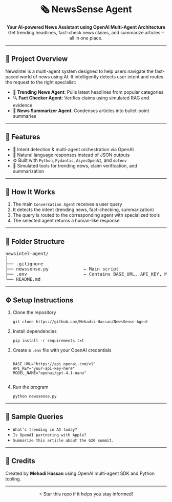 <h1 align="center">🗞️ NewsSense Agent</h1>

<p align="center">
  <strong>Your AI-powered News Assistant using OpenAI Multi-Agent Architecture</strong><br>
  Get trending headlines, fact-check news claims, and summarize articles – all in one place.
</p>

<hr>

<h2>📌 Project Overview</h2>

<p>
NewsIntel is a multi-agent system designed to help users navigate the fast-paced world of news using AI. It intelligently detects user intent and routes the request to the right specialist:
</p>

<ul>
  <li>📰 <strong>Trending News Agent</strong>: Pulls latest headlines from popular categories</li>
  <li>🔍 <strong>Fact Checker Agent</strong>: Verifies claims using simulated RAG and evidence</li>
  <li>📝 <strong>News Summarizer Agent</strong>: Condenses articles into bullet-point summaries</li>
</ul>

<hr>

<h2>🚀 Features</h2>

<ul>
  <li>🧠 Intent detection & multi-agent orchestration via OpenAI</li>
  <li>💬 Natural language responses instead of JSON outputs</li>
  <li>⚙️ Built with <code>Python</code>, <code>Pydantic</code>, <code>AsyncOpenAI</code>, and <code>dotenv</code></li>
  <li>🔌 Simulated tools for trending news, claim verification, and summarization</li>
</ul>

<hr>

<h2>🧠 How It Works</h2>

<ol>
  <li>The main <code>Conversation Agent</code> receives a user query</li>
  <li>It detects the intent (trending news, fact-checking, summarization)</li>
  <li>The query is routed to the corresponding agent with specialized tools</li>
  <li>The selected agent returns a human-like response</li>
</ol>

<hr>

<h2>📂 Folder Structure</h2>

<pre>
newsintel-agent/
│
├── .gitignore
├── newssense.py             ← Main script
├── .env                     ← Contains BASE_URL, API_KEY, MODEL_NAME
└── README.md
</pre>

<hr>

<h2>⚙️ Setup Instructions</h2>

<ol>
  <li>Clone the repository</li>
  
  <pre><code>git clone https://github.com/Mehadii-Hassan/NewsSense-Agent</code></pre>

  <li>Install dependencies</li>

  <pre><code>pip install -r requirements.txt</code></pre>

  <li>Create a <code>.env</code> file with your OpenAI credentials</li>

  <pre><code>
BASE_URL="https://api.openai.com/v1"
API_KEY="your-api-key-here"
MODEL_NAME="openai/gpt-4.1-nano"
  </code></pre>

  <li>Run the program</li>

  <pre><code>python newssense.py</code></pre>
</ol>

<hr>

<h2>🧪 Sample Queries</h2>

<ul>
  <li><code>What’s trending in AI today?</code></li>
  <li><code>Is OpenAI partnering with Apple?</code></li>
  <li><code>Summarize this article about the G20 summit.</code></li>
</ul>

<hr>

<h2>🙌 Credits</h2>

<p>
Created by <strong>Mehadi Hassan</strong> using OpenAI multi-agent SDK and Python tooling.
</p>

<hr>

<p align="center">⭐ Star this repo if it helps you stay informed!</p>
